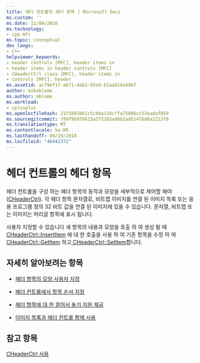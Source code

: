 ```yaml
---
title: 헤더 컨트롤의 헤더 항목 | Microsoft Docs
ms.custom: ''
ms.date: 11/04/2016
ms.technology:
- cpp-mfc
ms.topic: conceptual
dev_langs:
- C++
helpviewer_keywords:
- header controls [MFC], header items in
- header items in header controls [MFC]
- CHeaderCtrl class [MFC], header items in
- controls [MFC], header
ms.assetid: ac79ef1f-a671-4ab2-93e9-b1aa016a48bf
author: mikeblome
ms.author: mblome
ms.workload:
- cplusplus
ms.openlocfilehash: 21f1893861c5cb6a134cffa75806cc53eadaf059
ms.sourcegitcommit: 799f9b976623a375203ad8b2ad5147bd6a2212f0
ms.translationtype: MT
ms.contentlocale: ko-KR
ms.lasthandoff: 09/19/2018
ms.locfileid: "46442372"
---
```

# <a name="header-items-in-a-header-control"></a>헤더 컨트롤의 헤더 항목

헤더 컨트롤을 구성 하는 헤더 항목의 동작과 모양을 세부적으로 제어할 해야 ([CHeaderCtrl](../mfc/reference/cheaderctrl-class.md)). 각 헤더 항목 문자열로, 비트맵 이미지를 연결 된 이미지 목록 또는 응용 프로그램 정의 32 비트 값을 연결 된 이미지에 있을 수 있습니다. 문자열, 비트맵 또는 이미지는 머리글 항목에 표시 됩니다.

사용자 지정할 수 있습니다 새 항목의 내용과 모양을 호출 하 여 생성 될 때 [CHeaderCtrl::InsertItem](../mfc/reference/cheaderctrl-class.md#insertitem) 에 대 한 호출을 사용 하 여 기존 항목을 수정 하 여 [CHeaderCtrl::GetItem](../mfc/reference/cheaderctrl-class.md#getitem) 하고[ CHeaderCtrl::SetItem](../mfc/reference/cheaderctrl-class.md#setitem)합니다.

## <a name="what-do-you-want-to-know-more-about"></a>자세히 알아보려는 항목

- [헤더 항목의 모양 사용자 지정](../mfc/customizing-the-header-item-s-appearance.md)

- [헤더 컨트롤에서 항목 순서 지정](../mfc/ordering-items-in-the-header-control.md)

- [헤더 항목에 대 한 끌어서 놓기 지원 제공](../mfc/providing-drag-and-drop-support-for-header-items.md)

- [이미지 목록과 헤더 컨트롤 함께 사용](../mfc/using-image-lists-with-header-controls.md)

## <a name="see-also"></a>참고 항목

[CHeaderCtrl 사용](../mfc/using-cheaderctrl.md)

